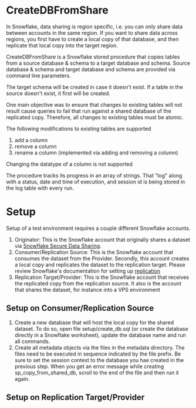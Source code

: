 # CreateDBFromShare
In Snowflake, data sharing is region specific, i.e. you can only share data between accounts in the same region. If you want to share data across regions, you first have to create a local copy of that database, and then replicate that local copy into the target region.

CreateDBFromShare is a Snowflake stored procedure that copies tables from a source database & schema to a target database and schema. Source database & schema and target database and schema are provided via command line parameters.

The target schema will be created in case it doesn't exist. If a table in the source doesn't exist, it first will be created.

One main objective was to ensure that changes to existing tables will not result cause queries to fail that run against a shared database of the replicated copy. Therefore, all changes to existing tables must be atomic.

The following modifications to existing tables are supported

1. add a column
1. remove a column
1. rename a column (implemented via adding and removing a column)

Changing the datatype of a column is not supported

The procedure tracks its progress in an array of strings. That "log" along with a status, date and time of execution, and session id is being stored in the log table with every run.

# Setup

Setup of a test environment requires a couple different Snowflake accounts.

1. Originator: This is the Snowflake account that originally shares a dataset via [Snowflake Secure Data Sharing](https://docs.snowflake.com/en/user-guide/data-sharing-intro.html). 
1. Consumer/Replication Source: This is the Snowflake account that consumes the dataset from the Provider. Secondly, this account creates a local copy and replicates the dataset to the replication target. Please review Snowflake's documentation for setting up [replication](https://docs.snowflake.com/en/user-guide/database-replication-failover.html)
1. Replication Target/Provider: This is the Snowflake account that receives the  replicated copy from the replication source. It also is the account that shares the dataset, for instance into a VPS environment

## Setup on Consumer/Replication Source
1. Create a new database that will host the local copy for the shared dataset. To do so, open file setup/create_db.sql (or create the database directly in a Snowflake worksheet), update the database name and run all commands.
1. Create all metadata objects via the files in the metadata directory. The files need to be executed in sequence indicated by the file prefix. Be sure to set the session context to the database you hae created in the previous step. When you get an error message while creating sp_copy_from_shared_db, scroll to the end of the file and then run it again.

## Setup on Replication Target/Provider



